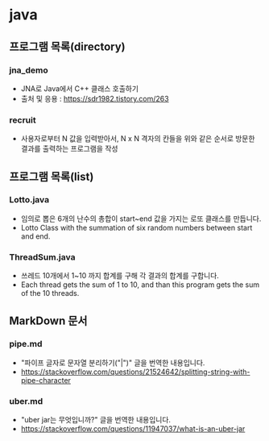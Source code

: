 # java

## 프로그램 목록(directory)

### jna_demo

* JNA로 Java에서 C++ 클래스 호출하기
* 출처 및 응용 : https://sdr1982.tistory.com/263

### recruit

* 사용자로부터 N 값을 입력받아서, N x N 격자의 칸들을 위와 같은 순서로 방문한 결과를 출력하는 프로그램을 작성

## 프로그램 목록(list)

### Lotto.java

* 임의로 뽑은 6개의 난수의 총합이 start~end 값을 가지는 로또 클래스를 만듭니다.
* Lotto Class with the summation of six random numbers between start and end.

### ThreadSum.java

* 쓰레드 10개에서 1~10 까지 합계를 구해 각 결과의 합계를 구합니다.
* Each thread gets the sum of 1 to 10, and than this program gets the sum of the 10 threads.

## MarkDown 문서

### pipe.md

* "파이프 글자로 문자열 분리하기("|")" 글을 번역한 내용입니다.
* https://stackoverflow.com/questions/21524642/splitting-string-with-pipe-character

### uber.md

* "uber jar는 무엇입니까?" 글을 번역한 내용입니다.
* https://stackoverflow.com/questions/11947037/what-is-an-uber-jar
